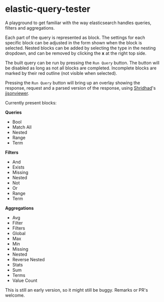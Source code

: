 # elastic-query-tester

A playground to get familiar with the way elasticsearch handles queries, filters and aggregations.

Each part of the query is represented as block.
The settings for each specific block can be adjusted in the form shown when the block is selected.
Nested blocks can be added by selecting the type in the nesting dropdown, and can be removed by clicking the **x** at the right top side.

The built query can be run by pressing the `Run Query` button. The button will be disabled as long as not all blocks are completed. Incomplete blocks are marked by their red outline (not visible when selected).

Pressing the `Run Query` button will bring up an overlay showing the response, request and a parsed version of the response, using [Shridhad](http://www.jqueryscript.net/plus/search.php?keyword=Shridhad)'s [jjsonviewer](http://www.jqueryscript.net/other/Lightweight-jQuery-Plugin-For-JSON-Beautifier-Viewer-jjsonviewer.html).


Currently present blocks:

**Queries**
- Bool
- Match All
- Nested
- Range
- Term

**Filters**
- And
- Exists
- Missing
- Nested
- Not
- Or
- Range
- Term

**Aggregations**
- Avg
- Filter
- Filters
- Global
- Max
- Min
- Missing
- Nested
- Reverse Nested
- Stats
- Sum
- Terms
- Value Count

This is still an early version, so it might still be buggy. Remarks or PR's welcome.
